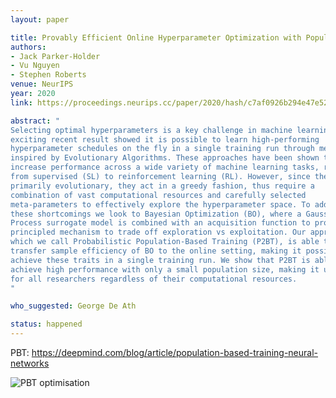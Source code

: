 ```yaml
---
layout: paper

title: Provably Efficient Online Hyperparameter Optimization with Population-Based Bandits
authors:
- Jack Parker-Holder
- Vu Nguyen
- Stephen Roberts
venue: NeurIPS
year: 2020
link: https://proceedings.neurips.cc/paper/2020/hash/c7af0926b294e47e52e46cfebe173f20-Abstract.html

abstract: "
Selecting optimal hyperparameters is a key challenge in machine learning. An
exciting recent result showed it is possible to learn high-performing
hyperparameter schedules on the fly in a single training run through methods
inspired by Evolutionary Algorithms. These approaches have been shown to
increase performance across a wide variety of machine learning tasks, ranging
from supervised (SL) to reinforcement learning (RL). However, since they remain
primarily evolutionary, they act in a greedy fashion, thus require a
combination of vast computational resources and carefully selected
meta-parameters to effectively explore the hyperparameter space. To address
these shortcomings we look to Bayesian Optimization (BO), where a Gaussian
Process surrogate model is combined with an acquisition function to produce a
principled mechanism to trade off exploration vs exploitation. Our approach,
which we call Probabilistic Population-Based Training (P2BT), is able to
transfer sample efficiency of BO to the online setting, making it possible to
achieve these traits in a single training run. We show that P2BT is able to
achieve high performance with only a small population size, making it useful
for all researchers regardless of their computational resources.
"

who_suggested: George De Ath

status: happened
---
```


PBT: <https://deepmind.com/blog/article/population-based-training-neural-networks>

![PBT optimisation](https://lh3.googleusercontent.com/yHIyEg2JbIgLxEjz058uJG1GIQTrl8F4nqYSceHHht0B43uyMWdXdoY7IaLsk8avfaJ6TZJYl1mRHzge6GuTWzDOseJKQM0nZ4kjQQ=w1440-rw-v1)
